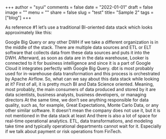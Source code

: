 +++
author = "syui"
comments = false
date = "2022-01-01"
draft = false
image = ""
menu = ""
share = false
slug = "test"
title= "Sample 2"
tags = ["blog"]
+++

As reference #1 let’s use a traditional BI-oriented data stack which looks approximately like this:

Google Big Query or any other DWH if we take a different organization is in the middle of the stack. There are multiple data sources and ETL or ELT software that collects data from these data sources and puts it into the DWH. 
Afterward, as soon as data are in the data warehouse, Looker is connected to it for business intelligence and since it is a part of Google Cloud it integrates perfectly with Google Big Query.
dbt is most probably used for in-warehouse data transformation and this process is orchestrated by Apache Airflow.
So, what can we say about this data stack while looking at it?
First of all, it is pretty much BI and Data Science oriented. Meaning, most probably, the main consumers of data produced and stored by it are data scientists, business analysts, business developers, or managing directors
At the same time, we don’t see anything responsible for data quality, such as, for example, Great Expectations, Monte Carlo Data, or any other similar software. It doesn’t mean the company does not use it, but it is not mentioned in the data stack at least
And there is also a lot of space for real-time operational analytics. ETL, data transformations, and modeling take time and typically operational departments cannot wait for it. Especially if we talk about payment or risk operations from FinTech.
